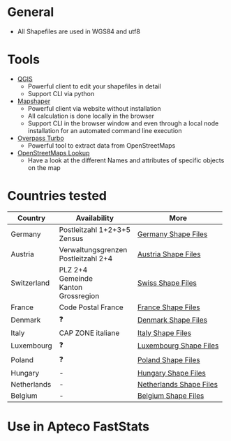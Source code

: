 # General

* All Shapefiles are used in WGS84 and utf8

# Tools

* [QGIS](https://qgis.org/de/site/)
  * Powerful client to edit your shapefiles in detail
  * Support CLI via python
* [Mapshaper](https://mapshaper.org/)
  * Powerful client via website without installation
  * All calculation is done locally in the browser
  * Support CLI in the browser window and even through a local node installation for an automated command line execution
* [Overpass Turbo](http://overpass-turbo.eu)
  * Powerful tool to extract data from OpenStreetMaps
* [OpenStreetMaps Lookup](https://www.openstreetmap.org/relation/218657)
  * Have a look at the different Names and attributes of specific objects on the map

# Countries tested

Country | Availability | More
-|-|-
Germany | Postleitzahl 1+2+3+5<br/>Zensus | [Germany Shape Files](Germany)
Austria | Verwaltungsgrenzen<br/>Postleitzahl 2+4 | [Austria Shape Files](Austria)
Switzerland | PLZ 2+4<br/>Gemeinde<br/>Kanton<br/>Grossregion | [Swiss Shape Files](Switzerland)
France | Code Postal France | [France Shape Files](France)
Denmark | :question: | [Denmark Shape Files](Denmark)
Italy | CAP ZONE italiane | [Italy Shape Files](Italy)
Luxembourg  | :question: | [Luxembourg Shape Files](Luxembourg)
Poland | :question: | [Poland Shape Files](Poland)
Hungary | - | [Hungary Shape Files](Hungary)
Netherlands | - | [Netherlands Shape Files](Netherlands)
Belgium | - | [Belgium Shape Files](Belgium)

# Use in Apteco FastStats

